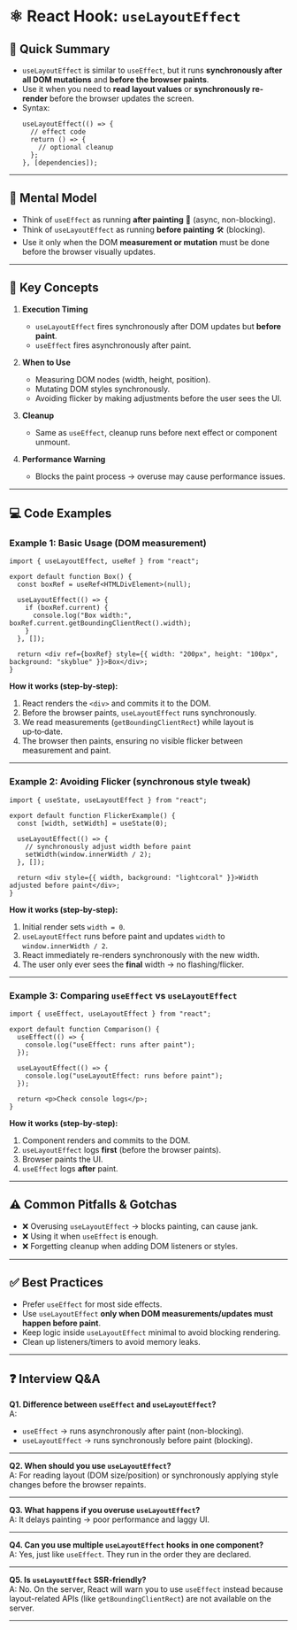 # ⚛️ React Hook: `useLayoutEffect`

## 📖 Quick Summary
- `useLayoutEffect` is similar to `useEffect`, but it runs **synchronously after all DOM mutations** and **before the browser paints**.  
- Use it when you need to **read layout values** or **synchronously re-render** before the browser updates the screen.  
- Syntax:  
  ```tsx
  useLayoutEffect(() => {
    // effect code
    return () => {
      // optional cleanup
    };
  }, [dependencies]);
  ```

---

## 🧠 Mental Model
- Think of `useEffect` as running **after painting** 🎨 (async, non-blocking).  
- Think of `useLayoutEffect` as running **before painting** 🛠 (blocking).  
- Use it only when the DOM **measurement or mutation** must be done before the browser visually updates.

---

## 🔑 Key Concepts
1. **Execution Timing**
   - `useLayoutEffect` fires synchronously after DOM updates but **before paint**.
   - `useEffect` fires asynchronously after paint.

2. **When to Use**
   - Measuring DOM nodes (width, height, position).  
   - Mutating DOM styles synchronously.  
   - Avoiding flicker by making adjustments before the user sees the UI.

3. **Cleanup**
   - Same as `useEffect`, cleanup runs before next effect or component unmount.

4. **Performance Warning**
   - Blocks the paint process → overuse may cause performance issues.

---

## 💻 Code Examples

### Example 1: Basic Usage (DOM measurement)
```tsx
import { useLayoutEffect, useRef } from "react";

export default function Box() {
  const boxRef = useRef<HTMLDivElement>(null);

  useLayoutEffect(() => {
    if (boxRef.current) {
      console.log("Box width:", boxRef.current.getBoundingClientRect().width);
    }
  }, []);

  return <div ref={boxRef} style={{ width: "200px", height: "100px", background: "skyblue" }}>Box</div>;
}
```
**How it works (step‑by‑step):**
1) React renders the `<div>` and commits it to the DOM.  
2) Before the browser paints, `useLayoutEffect` runs synchronously.  
3) We read measurements (`getBoundingClientRect`) while layout is up‑to‑date.  
4) The browser then paints, ensuring no visible flicker between measurement and paint.

---

### Example 2: Avoiding Flicker (synchronous style tweak)
```tsx
import { useState, useLayoutEffect } from "react";

export default function FlickerExample() {
  const [width, setWidth] = useState(0);

  useLayoutEffect(() => {
    // synchronously adjust width before paint
    setWidth(window.innerWidth / 2);
  }, []);

  return <div style={{ width, background: "lightcoral" }}>Width adjusted before paint</div>;
}
```
**How it works (step‑by‑step):**
1) Initial render sets `width = 0`.  
2) `useLayoutEffect` runs before paint and updates `width` to `window.innerWidth / 2`.  
3) React immediately re-renders synchronously with the new width.  
4) The user only ever sees the **final** width → no flashing/flicker.

---

### Example 3: Comparing `useEffect` vs `useLayoutEffect`
```tsx
import { useEffect, useLayoutEffect } from "react";

export default function Comparison() {
  useEffect(() => {
    console.log("useEffect: runs after paint");
  });

  useLayoutEffect(() => {
    console.log("useLayoutEffect: runs before paint");
  });

  return <p>Check console logs</p>;
}
```
**How it works (step‑by‑step):**
1) Component renders and commits to the DOM.  
2) `useLayoutEffect` logs **first** (before the browser paints).  
3) Browser paints the UI.  
4) `useEffect` logs **after** paint.  

---

## ⚠️ Common Pitfalls & Gotchas
- ❌ Overusing `useLayoutEffect` → blocks painting, can cause jank.  
- ❌ Using it when `useEffect` is enough.  
- ❌ Forgetting cleanup when adding DOM listeners or styles.  

---

## ✅ Best Practices
- Prefer `useEffect` for most side effects.  
- Use `useLayoutEffect` **only when DOM measurements/updates must happen before paint**.  
- Keep logic inside `useLayoutEffect` minimal to avoid blocking rendering.  
- Clean up listeners/timers to avoid memory leaks.  

---

## ❓ Interview Q&A

**Q1. Difference between `useEffect` and `useLayoutEffect`?**  
A:  
- `useEffect` → runs asynchronously after paint (non-blocking).  
- `useLayoutEffect` → runs synchronously before paint (blocking).  

---

**Q2. When should you use `useLayoutEffect`?**  
A: For reading layout (DOM size/position) or synchronously applying style changes before the browser repaints.  

---

**Q3. What happens if you overuse `useLayoutEffect`?**  
A: It delays painting → poor performance and laggy UI.  

---

**Q4. Can you use multiple `useLayoutEffect` hooks in one component?**  
A: Yes, just like `useEffect`. They run in the order they are declared.  

---

**Q5. Is `useLayoutEffect` SSR-friendly?**  
A: No. On the server, React will warn you to use `useEffect` instead because layout-related APIs (like `getBoundingClientRect`) are not available on the server.  

---